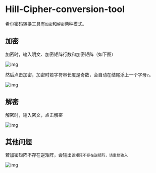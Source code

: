 # Hill-Cipher-conversion-tool

希尔密码转换工具有`加密`和`解密`两种模式。



## 加密

加密时，输入明文、加密矩阵行数和加密矩阵（如下图）

![img](https://github.com/shyshy3/Hill-Cipher-conversion-tool/blob/master/explain-pictures/1.png)

然后点击加密，加密时若字符串长度是奇数，会自动在结尾添上一个字母`z`。

![img](https://github.com/shyshy3/Hill-Cipher-conversion-tool/blob/master/explain-pictures/2.png)



## 解密

解密时，输入密文，点击解密

![img](https://github.com/shyshy3/Hill-Cipher-conversion-tool/blob/master/explain-pictures/3.png)



## 其他问题

若加密矩阵不存在逆矩阵，会输出`该矩阵不存在逆矩阵，请重修输入`

![img](https://github.com/shyshy3/Hill-Cipher-conversion-tool/blob/master/explain-pictures/4.png)
